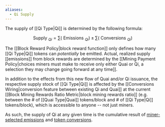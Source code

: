 ```yaml
---
aliases:
  - Qi Supply
---
```

The supply of [[Qi Type|Qi]] is determined by the following formula:

$$\text { Supply }{ }_{Q i}=\sum\left(\text { Emissions }_{Q i}\right) \pm \sum\left(\text { Conversions }_{Q i}\right)$$

The [[Block Reward Policy|block reward function]] only defines how many [[Qi Type|Qi]] tokens can _potentially_ be emitted. Actual, realized supply [[emissions]] from block rewards are determined by the [[Mining Payment Policy|choices miners must make to receive only either Quai or Qi, a selection they may change going forward at any time]].

In addition to the effects from this new flow of Quai and/or Qi issuance, the respective supply stock of [[Qi Type|Qi]] is affected by the [[Conversions Wiring|conversion feature between existing Qi and Quai]] at the current [[Block Mining Rewards Ratio Metric|block mining rewards ratio]] (e.g. between the # of [[Quai Type|Quai]] tokens/block and # of [[Qi Type|Qi]] tokens/block), which is accessible to anyone -- not just miners.

As such, the supply of Qi at any given time is the cumulative result of [miner-selected emissions](https://qu.ai/docs/learn/tokenomics/token-dynamics/block-rewards/) and [token conversions](https://qu.ai/docs/learn/tokenomics/token-dynamics/conversions/).